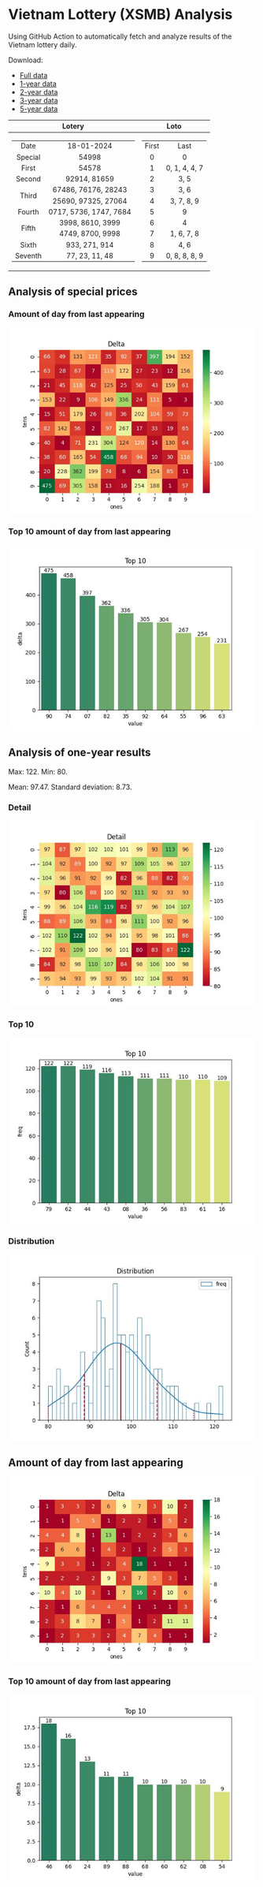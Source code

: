 # Vietnam Lottery (XSMB) Analysis

Using GitHub Action to automatically fetch and analyze results of the Vietnam lottery daily.

Download:

* [Full data](https://raw.githubusercontent.com/khiemdoan/vietnam-lottery-xsmb-analysis/main/results/xsmb.csv)
* [1-year data](https://raw.githubusercontent.com/khiemdoan/vietnam-lottery-xsmb-analysis/main/results/xsmb_1_year.csv)
* [2-year data](https://raw.githubusercontent.com/khiemdoan/vietnam-lottery-xsmb-analysis/main/results/xsmb_2_year.csv)
* [3-year data](https://raw.githubusercontent.com/khiemdoan/vietnam-lottery-xsmb-analysis/main/results/xsmb_3_year.csv)
* [5-year data](https://raw.githubusercontent.com/khiemdoan/vietnam-lottery-xsmb-analysis/main/results/xsmb_5_year.csv)

| Lotery      | Loto |
| :-----------: | :-----------: |
| <table><tr><td>Date</td><td>18-01-2024</td></tr><tr><td>Special</td><td>54998</td></tr><tr><td>First</td><td>54578</td></tr><tr><td>Second</td><td>92914, 81659</td></tr><tr><td rowspan="2">Third</td><td>67486, 76176, 28243</td></tr><tr><td>25690, 97325, 27064</td></tr><tr><td>Fourth</td><td>0717, 5736, 1747, 7684</td></tr><tr><td rowspan="2">Fifth</td><td>3998, 8610, 3999</td></tr><tr><td>4749, 8700, 9998</td></tr><tr><td>Sixth</td><td>933, 271, 914</td></tr><tr><td>Seventh</td><td>77, 23, 11, 48</td></tr></table> | <table><tr><td>First</td><td>Last</td></tr><tr><td>0</td><td>0</td></tr><tr><td>1</td><td>0, 1, 4, 4, 7</td></tr><tr><td>2</td><td>3, 5</td></tr><tr><td>3</td><td>3, 6</td></tr><tr><td>4</td><td>3, 7, 8, 9</td></tr><tr><td>5</td><td>9</td></tr><tr><td>6</td><td>4</td></tr><tr><td>7</td><td>1, 6, 7, 8</td></tr><tr><td>8</td><td>4, 6</td></tr><tr><td>9</td><td>0, 8, 8, 8, 9</td></tr></table> |


<h2>Analysis of special prices</h2>

<h3>Amount of day from last appearing</h3>

![Delta](images/special_delta.jpg)

<h3>Top 10 amount of day from last appearing</h3>

![Delta top 10](images/special_delta_top_10.jpg)

<h2>Analysis of one-year results</h2>

Max: 122. Min: 80.

Mean: 97.47. Standard deviation: 8.73.

<h3>Detail</h3>

![Detail](images/heatmap.jpg)

<h3>Top 10</h3>

![Top 10](images/top-10.jpg)

<h3>Distribution</h3>

![Distribution](images/distribution.jpg)

<h2>Amount of day from last appearing</h2>

![Delta](images/delta.jpg)

<h3>Top 10 amount of day from last appearing</h3>

![Delta top 10](images/delta_top_10.jpg)